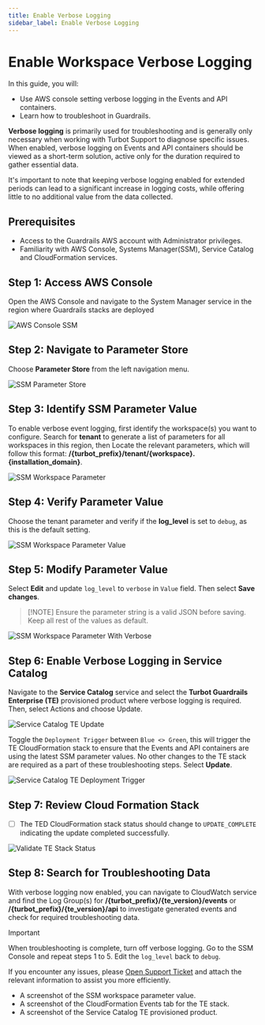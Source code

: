 ```yaml
---
title: Enable Verbose Logging
sidebar_label: Enable Verbose Logging
---
```


# Enable Workspace Verbose Logging

In this guide, you will:
- Use AWS console setting verbose logging in the Events and API containers.
- Learn how to troubleshoot in Guardrails.

**Verbose logging** is primarily used for troubleshooting and is generally only necessary when working with Turbot Support to diagnose specific issues. When enabled, verbose logging on Events and API containers should be viewed as a short-term solution, active only for the duration required to gather essential data.

It's important to note that keeping verbose logging enabled for extended periods can lead to a significant increase in logging costs, while offering little to no additional value from the data collected.

## Prerequisites

- Access to the Guardrails AWS account with Administrator privileges.
- Familiarity with AWS Console, Systems Manager(SSM), Service Catalog and CloudFormation services.

## Step 1: Access AWS Console

Open the AWS Console and navigate to the System Manager service in the region where Guardrails stacks are deployed

![AWS Console SSM](./aws-console-ssm.png)

## Step 2: Navigate to Parameter Store

Choose **Parameter Store** from the left navigation menu.

![SSM Parameter Store](./ssm-parameter-store.png)

## Step 3: Identify SSM Parameter Value

To enable verbose event logging, first identify the workspace(s) you want to configure. Search for **tenant** to generate a list of parameters for all workspaces in this region, then Locate the relevant parameters, which will follow this format: **/{turbot_prefix}/tenant/{workspace}.{installation_domain}**.

![SSM Workspace Parameter](./ssm-workspace-parameter-search.png)

## Step 4: Verify Parameter Value

Choose the tenant parameter and verify if the **log_level** is set to `debug`, as this is the default setting.

![SSM Workspace Parameter Value](./aws-ssl-parameter-value-default-settings.png)

## Step 5: Modify Parameter Value

Select **Edit** and update `log_level` to `verbose` in `Value` field. Then select **Save changes**.

> [!NOTE] Ensure the parameter string is a valid JSON before saving. Keep all rest of the values as default.

![SSM Workspace Parameter With Verbose](./aws-ssm-parameter-modifiy-verbose.png)

## Step 6: Enable Verbose Logging in Service Catalog

Navigate to the **Service Catalog** service and select the **Turbot Guardrails Enterprise (TE)** provisioned product where verbose logging is required. Then, select Actions and choose Update.

![Service Catalog TE Update](./service-catalog-te-update.png)

Toggle the `Deployment Trigger` between `Blue <> Green`, this will trigger the TE CloudFormation stack to ensure that the Events and API containers are using the latest SSM parameter values. No other changes to the TE stack are required as a part of these troubleshooting steps. Select **Update**.

![Service Catalog TE Deployment Trigger](./service-catalog-deployment-trigger.png)

## Step 7: Review Cloud Formation Stack

- [ ] The TED CloudFormation stack status should change to `UPDATE_COMPLETE` indicating the update completed successfully.

![Validate TE Stack Status](./cfn-workspace-te-stack-validation.png)

## Step 8: Search for Troubleshooting Data

With verbose logging now enabled, you can navigate to CloudWatch service and find the Log Group(s) for **/{turbot_prefix}/{te_version}/events** or **/{turbot_prefix}/{te_version}/api** to investigate generated events and check for required troubleshooting data.

> [!IMPORTANT]
> When troubleshooting is complete, turn off verbose logging. Go to the SSM Console and repeat steps 1 to 5. Edit the `log_level` back to `debug`.

If you encounter any issues, please [Open Support Ticket](https://support.turbot.com) and attach the relevant information to assist you more efficiently.

- A screenshot of the SSM workspace parameter value.
- A screenshot of the CloudFormation Events tab for the TE stack.
- A screenshot of the Service Catalog TE provisioned product.